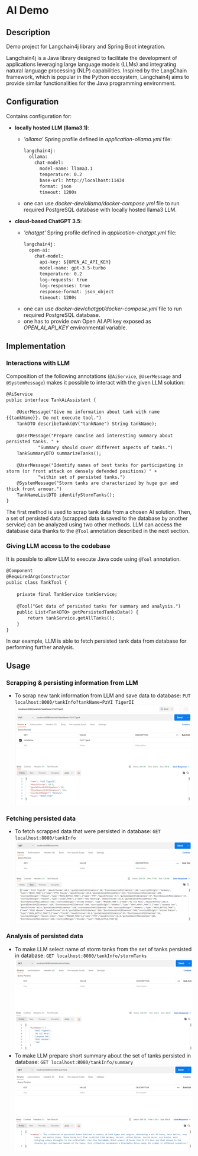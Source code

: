 # AI Demo

## Description

Demo project for Langchain4j library and Spring Boot integration.

Langchain4j is a Java library designed to facilitate the development of applications leveraging large language models (LLMs) and integrating natural language processing (NLP) capabilities. Inspired by the LangChain framework, which is popular in the Python ecosystem, Langchain4j aims to provide similar functionalities for the Java programming environment.

## Configuration

Contains configuration for:
* **locally hosted LLM (llama3.1)**: 
  * *'ollama'* Spring profile defined in *application-ollama.yml* file: 
    ```
    langchain4j:
      ollama:
        chat-model:
          model-name: llama3.1
          temperature: 0.2
          base-url: http://localhost:11434
          format: json
          timeout: 1200s
    ```
  * one can use *docker-dev/ollama/docker-compose.yml* file to run required PostgreSQL database with locally hosted llama3 LLM.

* **cloud-based ChatGPT 3.5**:
  * *'chatgpt'* Spring profile defined in *application-chatgpt.yml* file:
    ```
    langchain4j:
      open-ai:
        chat-model:
          api-key: ${OPEN_AI_API_KEY}
          model-name: gpt-3.5-turbo
          temperature: 0.2
          log-requests: true
          log-responses: true
          response-format: json_object
          timeout: 1200s
    ```
  * one can use *docker-dev/chatgpt/docker-compose.yml* file to run required PostgreSQL database.
  * one has to provide own Open AI API key exposed as *OPEN_AI_API_KEY* environmental variable.

## Implementation

### Interactions with LLM

Composition of the following annotations (`@AiService`, `@UserMessage` and `@SystemMessage`) makes it possible
to interact with the given LLM solution:

```
@AiService
public interface TankAiAssistant {

    @UserMessage("Give me information about tank with name {{tankName}}. Do not execute tool.")
    TankDTO describeTank(@V("tankName") String tankName);

    @UserMessage("Prepare concise and interesting summary about persisted tanks. " +
            "Summary should cover different aspects of tanks.")
    TankSummaryDTO summarizeTanks();

    @UserMessage("Identify names of best tanks for participating in storm (or front attack on densely defended positions) " +
            "within set of persisted tanks.")
    @SystemMessage("Storm tanks are characterized by huge gun and thick front armour.")
    TankNameListDTO identifyStormTanks();
}
```

The first method is used to scrap tank data from a chosen AI solution. Then, a set of persisted data (scrapped data is saved to the database by another service)
can be analyzed using two other methods. LLM can access the database data thanks to the `@Tool` annotation described in the next section.

### Giving LLM access to the codebase

It is possible to allow LLM to execute Java code using `@Tool` annotation. 

```
@Component
@RequiredArgsConstructor
public class TankTool {

    private final TankService tankService;

    @Tool("Get data of persisted tanks for summary and analysis.")
    public List<TankDTO> getPersistedTanksData() {
        return tankService.getAllTanks();
    }
}
```
In our example, LLM is able to fetch persisted tank data from database for performing further analysis.

## Usage

### Scrapping & persisting information from LLM

* To scrap new tank information from LLM and save data to database:
`PUT localhost:8080/tankInfo?tankName=PzVI TigerII`
![put-tankinfo.png](readme_img/put-tankinfo.png)

### Fetching persisted data
* To fetch scrapped data that were persisted in database:
`GET localhost:8080/tankInfo`
![get-tankinfo.png](readme_img/get-tankinfo.png)

### Analysis of persisted data
* To make LLM select name of storm tanks from the set of tanks persisted in database:
`GET localhost:8080/tankInfo/stormTanks`
![get-tankinfo-stormtanks.png](readme_img/get-tankinfo-stormtanks.png)
* To make LLM prepare short summary about the set of tanks persisted in database:
`GET localhost:8080/tankInfo/summary`
![get-tankinfo-summary.png](readme_img/get-tankinfo-summary.png)